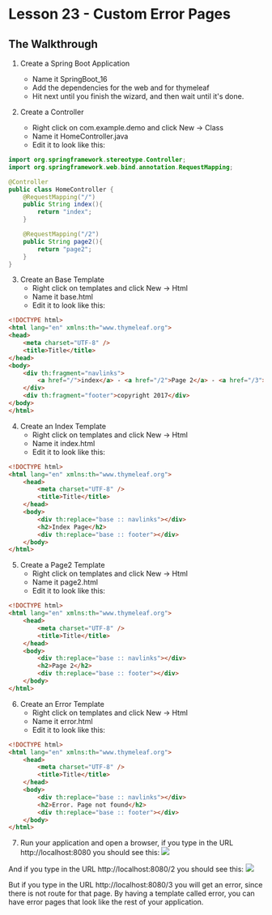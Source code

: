 # Lesson 23 - Custom Error Pages 
## The Walkthrough 

1. Create a Spring Boot Application 
	* Name it SpringBoot_16 
	* Add the dependencies for the web and for thymeleaf 
	* Hit next until you finish the wizard, and then wait until it's done.    

2. Create a Controller 
	* Right click on com.example.demo and click New -> Class 
	* Name it HomeController.java 
	* Edit it to look like this: 
```java
import org.springframework.stereotype.Controller;
import org.springframework.web.bind.annotation.RequestMapping;

@Controller
public class HomeController {
    @RequestMapping("/")
    public String index(){
        return "index";
    }

    @RequestMapping("/2")
    public String page2(){
        return "page2";
    }
}
```

3. Create an Base Template 
  	* Right click on templates and click New -> Html 
	* Name it base.html 
	* Edit it to look like this: 
```html
<!DOCTYPE html>
<html lang="en" xmlns:th="www.thymeleaf.org">
<head>
    <meta charset="UTF-8" />
    <title>Title</title>
</head>
<body>
    <div th:fragment="navlinks">
        <a href="/">index</a> - <a href="/2">Page 2</a> - <a href="/3">Page 3</a>
    </div>
    <div th:fragment="footer">copyright 2017</div>
</body>
</html>
```

4. Create an Index Template 
  	* Right click on templates and click New -> Html 
	* Name it index.html 
	* Edit it to look like this: 
```html
<!DOCTYPE html>
<html lang="en" xmlns:th="www.thymeleaf.org">
    <head>
        <meta charset="UTF-8" />
        <title>Title</title>
    </head>
    <body>
        <div th:replace="base :: navlinks"></div>
        <h2>Index Page</h2>
        <div th:replace="base :: footer"></div>
    </body>
</html>
```

5. Create a Page2 Template 
  	* Right click on templates and click New -> Html 
	* Name it page2.html 
	* Edit it to look like this: 
```html
<!DOCTYPE html>
<html lang="en" xmlns:th="www.thymeleaf.org">
    <head>
        <meta charset="UTF-8" />
        <title>Title</title>
    </head>
    <body>
        <div th:replace="base :: navlinks"></div>
        <h2>Page 2</h2>
        <div th:replace="base :: footer"></div>
    </body>
</html>
```

6. Create an Error Template 
  	* Right click on templates and click New -> Html 
	* Name it error.html 
	* Edit it to look like this: 
```html
<!DOCTYPE html>
<html lang="en" xmlns:th="www.thymeleaf.org">
    <head>
        <meta charset="UTF-8" />
        <title>Title</title>
    </head>
    <body>
        <div th:replace="base :: navlinks"></div>
        <h2>Error. Page not found</h2>
        <div th:replace="base :: footer"></div>
    </body>
</html>
```

7. Run your application and open a browser, if you type in the URL http://localhost:8080 you should see this: 
![](https://github.com/ajhenley/unofficialguides/blob/master/IntroToSpringBoot/img/Lesson16a.png )

And if you type in the URL http://localhost:8080/2 you should see this: 
![](https://github.com/ajhenley/unofficialguides/blob/master/IntroToSpringBoot/img/Lesson16b.png )

But if you type in the URL http://localhost:8080/3 you will get an error, since there is not route for that 
page. By having a template called error, you can have error pages that look like the rest of your application.

